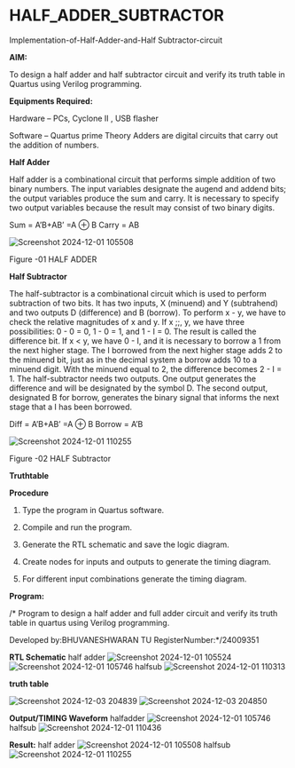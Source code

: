 # HALF_ADDER_SUBTRACTOR

Implementation-of-Half-Adder-and-Half Subtractor-circuit

**AIM:**

To design a half adder and half subtractor circuit and verify its truth table in Quartus using Verilog programming.

**Equipments Required:**

Hardware – PCs, Cyclone II , USB flasher 

Software – Quartus prime Theory Adders are digital circuits that carry out the addition of numbers.

**Half Adder**

Half adder is a combinational circuit that performs simple addition of two binary numbers. The input variables designate the augend and addend bits; the output variables produce the sum and carry. It is necessary to specify two output variables because the result may consist of two binary digits.

Sum = A’B+AB’ =A ⊕ B Carry = AB

![Screenshot 2024-12-01 105508](https://github.com/user-attachments/assets/3b69e235-bcfc-4e2a-81ed-aad9a934db21)

Figure -01 HALF ADDER

**Half Subtractor**

The half-subtractor is a combinational circuit which is used to perform subtraction of two bits. It has two inputs, X (minuend) and Y (subtrahend) and two outputs D (difference) and B (borrow). To perform x - y, we have to check the relative magnitudes of x and y. If x ;;, y, we have three possibilities: 0 - 0 = 0, 1 - 0 = 1, and 1 - I = 0. The result is called the difference bit. If x < y, we have 0 - I, and it is necessary to borrow a 1 from the next higher stage. The I borrowed from the next higher stage adds 2 to the minuend bit, just as in the decimal system a borrow adds 10 to a minuend digit. With the minuend equal to 2, the difference becomes 2 - I = 1. The half-subtractor needs two outputs. One output generates the difference and will be designated by the symbol D. The second output, designated B for borrow, generates the binary signal that informs the next stage that a I has been borrowed. 

Diff = A’B+AB’ =A ⊕ B
Borrow = A’B

 
![Screenshot 2024-12-01 110255](https://github.com/user-attachments/assets/4eb80610-96a0-431b-9dd9-ed8c28b19248)

Figure -02 HALF Subtractor

**Truthtable**

**Procedure**

1.	Type the program in Quartus software.

2.	Compile and run the program.

3.	Generate the RTL schematic and save the logic diagram.

4.	Create nodes for inputs and outputs to generate the timing diagram.

5.	For different input combinations generate the timing diagram.


**Program:**

/* Program to design a half adder and full adder circuit and verify its truth table in quartus using Verilog programming.

Developed by:BHUVANESHWARAN TU
RegisterNumber:*/24009351 

**RTL Schematic**
half adder
![Screenshot 2024-12-01 105524](https://github.com/user-attachments/assets/41a13e40-84b2-485d-a42f-132b107183c7)
![Screenshot 2024-12-01 105746](https://github.com/user-attachments/assets/8945c46b-0e78-422f-886a-51172965abde)
 halfsub
 ![Screenshot 2024-12-01 110313](https://github.com/user-attachments/assets/7cddf454-b884-47dd-a8fc-afb714180c83)
 
**truth table**

![Screenshot 2024-12-03 204839](https://github.com/user-attachments/assets/27b04a8b-0654-4ff4-9968-dfd96873b092)
![Screenshot 2024-12-03 204850](https://github.com/user-attachments/assets/301b34df-5234-4e24-ac8d-3c2190847076)

**Output/TIMING Waveform**
halfadder
![Screenshot 2024-12-01 105746](https://github.com/user-attachments/assets/22c5ff09-db72-47c1-9903-eaf093dfa475)
halfsub
![Screenshot 2024-12-01 110436](https://github.com/user-attachments/assets/b2a9fa13-236c-4eba-8236-5b53f1bb6b82)

**Result:**
half adder
![Screenshot 2024-12-01 105508](https://github.com/user-attachments/assets/c1c102d5-4d4b-4f2d-8502-7475b12881a6)
halfsub
![Screenshot 2024-12-01 110255](https://github.com/user-attachments/assets/3e64c7f8-0783-4d40-a819-e1ba9b9a9b27)

